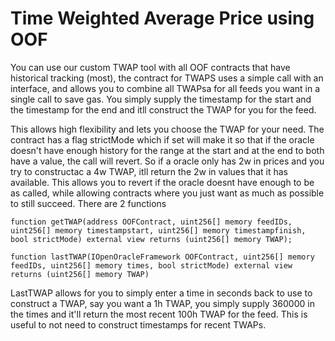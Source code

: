 # Time Weighted Average Price using OOF

You can use our custom TWAP tool with all OOF contracts that have historical tracking (most), the contract for TWAPS uses a simple call with an interface, and allows you to combine all TWAPsa for all feeds you want in a single call to save gas. You simply supply the timestamp for the start and the timestamp for the end and itll construct the TWAP for you for the feed.&#x20;

This allows high flexibility and lets you choose the TWAP for your need. The contract has a flag strictMode which if set will make it so that if the oracle doesn't have enough history for the range at the start and at the end to both have a value, the call will revert. So if a oracle only has 2w in prices and you try to constructac a 4w TWAP, itll return the 2w in values that it has available. This allows you to revert if the oracle doesnt have enough to be as called, while allowing contracts where you just want as much as possible to still succeed.   There are 2 functions

`function getTWAP(address OOFContract, uint256[] memory feedIDs, uint256[] memory timestampstart, uint256[] memory timestampfinish, bool strictMode) external view returns (uint256[] memory TWAP);`

`function lastTWAP(IOpenOracleFramework OOFContract, uint256[] memory feedIDs, uint256[] memory times, bool strictMode) external view returns (uint256[] memory TWAP)`

LastTWAP allows for you to simply enter a time in seconds back to use to construct a TWAP, say you want a 1h TWAP, you simply supply 360000 in the times and it'll return the most recent 100h TWAP for the feed. This is useful to not need to construct timestamps for recent TWAPs.&#x20;
